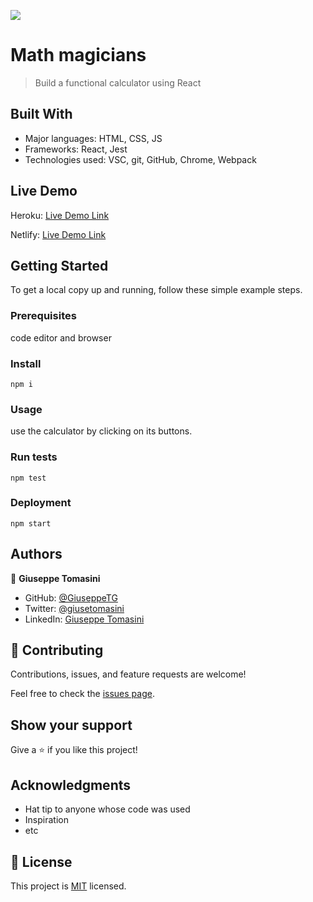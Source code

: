 ![](https://img.shields.io/badge/Microverse-blueviolet)

# Math magicians

> Build a functional calculator using React

## Built With

- Major languages: HTML, CSS, JS
- Frameworks: React, Jest
- Technologies used: VSC, git, GitHub, Chrome, Webpack

## Live Demo
Heroku:
[Live Demo Link](https://giuseppe-math-magician.herokuapp.com/)

Netlify:
[Live Demo Link](https://62c70a72c75a7a0c4f41b7b9--resilient-lebkuchen-6e7352.netlify.app/Calculator)

## Getting Started

To get a local copy up and running, follow these simple example steps.

### Prerequisites
code editor and browser

### Install
`npm i`

### Usage
use the calculator by clicking on its buttons.

### Run tests
`npm test`

### Deployment
`npm start`


## Authors

👤 **Giuseppe Tomasini**

- GitHub: [@GiuseppeTG](https://github.com/GiuseppeTG)
- Twitter: [@giusetomasini](https://twitter.com/giusetomasini)
- LinkedIn: [Giuseppe Tomasini](https://www.linkedin.com/in/giuseppe-tomasini-67ba101a8/)


## 🤝 Contributing

Contributions, issues, and feature requests are welcome!

Feel free to check the [issues page](../../issues/).

## Show your support

Give a ⭐️ if you like this project!

## Acknowledgments

- Hat tip to anyone whose code was used
- Inspiration
- etc

## 📝 License

This project is [MIT](./MIT.md) licensed.
